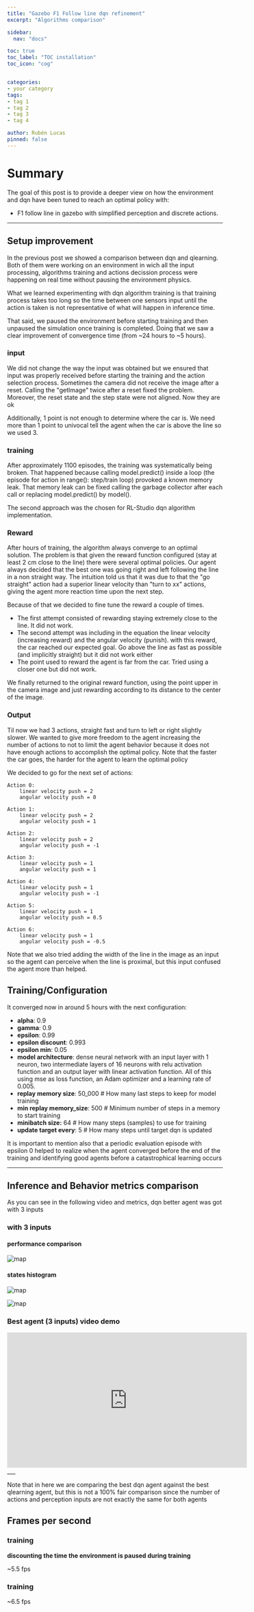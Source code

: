```yaml
---
title: "Gazebo F1 Follow line dqn refinement"
excerpt: "Algorithms comparison"

sidebar:
  nav: "docs"

toc: true
toc_label: "TOC installation"
toc_icon: "cog"


categories:
- your category
tags:
- tag 1
- tag 2
- tag 3
- tag 4

author: Rubén Lucas
pinned: false
---
```


# Summary

The goal of this post is to provide a deeper view on how the environment and dqn have been tuned to reach an optimal policy with:

- F1 follow line in gazebo with simplified perception and discrete actions.

---

## Setup improvement

In the previous post we showed a comparison between dqn and qlearning.
Both of them were working on an environment in wich all the input processing, algorithms training and actions decission process
were happening on real time without pausing the environment physics.

What we learned experimenting with dqn algorithm training is that training process takes too long so the time between one
sensors input until the action is taken is not representative of what will happen in inference time.

That said, we paused the environment before starting training and then unpaused the simulation once training is completed.
Doing that we saw a clear improvement of convergence time (from ~24 hours to ~5 hours).

### input 

We did not change the way the input was obtained but we ensured that input was properly received before starting the 
training and the action selection process.
Sometimes the camera did not receive the image after a reset. Calling the "getImage" twice after a reset fixed the problem.
Moreover, the reset state and the step state were not aligned. Now they are ok

Additionally, 1 point is not enough to determine where the car is. We need more than 1 point to univocal 
tell the agent when the car is above the line so we used 3.

### training

After approximately 1100 episodes, the training was systematically being broken. That happened because
calling model.predict() inside a loop (the episode for action in range(): step/train loop) provoked a known
memory leak. That memory leak can be fixed calling the garbage collector after each call or replacing model.predict()
by model().

The second approach was the chosen for RL-Studio dqn algorithm implementation.

### Reward

After hours of training, the algorithm always converge to an optimal solution.
The problem is that given the reward function configured (stay at least 2 cm close to the line) there were
several optimal policies. Our agent always decided that the best one was going right and left following the line
in a non straight way.
The intuition told us that it was due to that the "go straight" action had a superior linear velocity than "turn to xx" actions,
giving the agent more reaction time upon the next step.

Because of that we decided to fine tune the reward a couple of times.
  - The first attempt consisted of rewarding staying extremely close to the line. It did not work.
  - The second attempt was including in the equation the linear velocity (increasing reward) and the angular velocity (punish).
    with this reward, the car reached our expected goal. Go above the line as fast as possible (and implicitly straight) but it did
    not work either
  - The point used to reward the agent is far from the car. Tried using a closer one but did not work.

We finally returned to the original reward function, using the point upper in the camera image
and just rewarding according to its distance to the center of the image.

### Output

Til now we had 3 actions, straight fast and turn to left or right slightly slower.
We wanted to give more freedom to the agent increasing the number of actions to not to limit the agent behavior
because it does not have enough actions to accomplish the optimal policy.
Note that the faster the car goes, the harder for the agent to learn the optimal policy

We decided to go for the next set of actions:

    Action 0:
        linear velocity push = 2
        angular velocity push = 0

    Action 1:
        linear velocity push = 2
        angular velocity push = 1

    Action 2:
        linear velocity push = 2
        angular velocity push = -1

    Action 3:
        linear velocity push = 1
        angular velocity push = 1

    Action 4:
        linear velocity push = 1
        angular velocity push = -1

    Action 5:
        linear velocity push = 1
        angular velocity push = 0.5

    Action 6:
        linear velocity push = 1
        angular velocity push = -0.5

Note that we also tried adding the width of the line in the image as an input so the agent can perceive
when the line is proximal, but this input confused the agent more than helped.

## Training/Configuration

It converged now in around 5 hours with the next configuration:

  - **alpha**: 0.9
  - **gamma**: 0.9
  - **epsilon**: 0.99
  - **epsilon discount**: 0.993
  - **epsilon min**: 0.05
  - **model architecture**: dense neural network with an input layer with 1 neuron, 
    two intermediate layers of 16 neurons with relu activation function 
    and an output layer with linear activation function. All of this using
    mse as loss function, an Adam optimizer and a learning rate of 0.005.
  - **replay memory size**: 50_000 # How many last steps to keep for model training
  - **min replay memory_size**: 500 # Minimum number of steps in a memory to start training
  - **minibatch size:** 64 # How many steps (samples) to use for training
  - **update target every**: 5  # How many steps until target dqn is updated

It is important to mention also that a periodic evaluation episode with epsilon 0 helped to realize
when the agent converged before the end of the training and identifying good agents before a catastrophical
learning occurs

---

## Inference and Behavior metrics comparison

As you can see in the following video and metrics, dqn better agent was got with 3 inputs

### with 3 inputs

#### performance comparison

<p><img src="/2020-phd-ruben-lucas/assets/images/results_images/f1-follow-line/gazebo/sp3_discrete/comparison_dqn_qlearning.png" alt="map" class="img-responsive" /></p>

#### states histogram

<p><img src="/2020-phd-ruben-lucas/assets/images/results_images/f1-follow-line/gazebo/sp3_discrete/2d_actions.png" alt="map" class="img-responsive" /></p>

<p><img src="/2020-phd-ruben-lucas/assets/images/results_images/f1-follow-line/gazebo/sp3_discrete/3d_actions.png" alt="map" class="img-responsive" /></p>

### Best agent (3 inputs) video demo

<iframe width="560" height="315" src="https://www.youtube.com/embed/dx8RKuI-Afk" title="YouTube video player" frameborder="0" allow="accelerometer; autoplay; clipboard-write; encrypted-media; gyroscope; picture-in-picture; web-share" allowfullscreen></iframe>
___

Note that in here we are comparing the best dqn agent against the best qlearning agent, but this is not a 100% fair
comparison since the number of actions and perception inputs are not exactly the same for both agents 

## Frames per second

### training

**discounting the time the environment is paused during training**

~5.5 fps

### training

~6.5 fps
